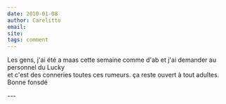 ```yaml
---
date: 2010-01-08
author: Carelitto
email: 
site: 
tags: comment
---
```


<p>Les gens, j'ai été a maas cette semaine comme d'ab et j'ai demander au personnel du Lucky <br />
et c'est des conneries toutes ces rumeurs. ça reste ouvert à tout adultes. <br />
Bonne fonsdé</p>
---